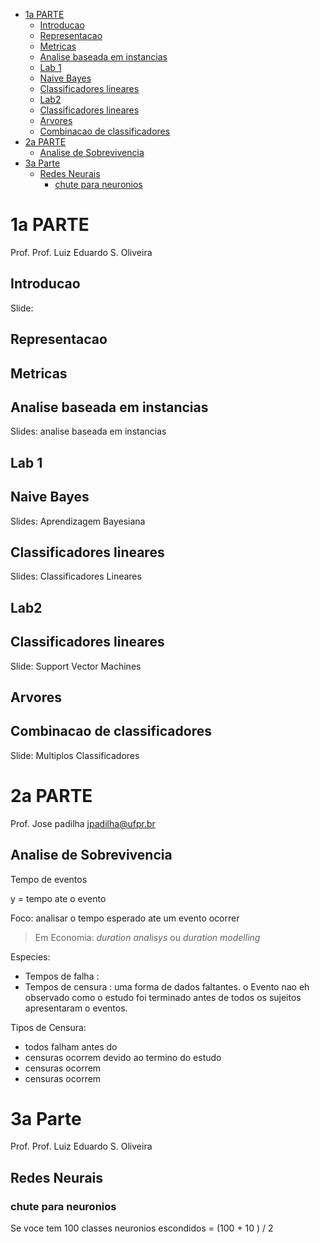 - [1a PARTE](#1a-parte)
  - [Introducao](#introducao)
  - [Representacao](#representacao)
  - [Metricas](#metricas)
  - [Analise baseada em instancias](#analise-baseada-em-instancias)
  - [Lab 1](#lab-1)
  - [Naive Bayes](#naive-bayes)
  - [Classificadores lineares](#classificadores-lineares)
  - [Lab2](#lab2)
  - [Classificadores lineares](#classificadores-lineares-1)
  - [Arvores](#arvores)
  - [Combinacao de classificadores](#combinacao-de-classificadores)
- [2a PARTE](#2a-parte)
  - [Analise de Sobrevivencia](#analise-de-sobrevivencia)
- [3a Parte](#3a-parte)
  - [Redes Neurais](#redes-neurais)
    - [chute para neuronios](#chute-para-neuronios)



# 1a PARTE
Prof. Prof. Luiz Eduardo S. Oliveira

## Introducao
Slide: 

## Representacao

## Metricas

## Analise baseada em instancias
Slides: analise baseada em instancias

## Lab 1

## Naive Bayes
Slides: Aprendizagem Bayesiana

## Classificadores lineares
Slides: Classificadores Lineares

## Lab2

## Classificadores lineares
Slide: Support Vector Machines


## Arvores

## Combinacao de classificadores
Slide: Multiplos Classificadores


# 2a PARTE
Prof. Jose padilha jpadilha@ufpr.br

## Analise de Sobrevivencia
Tempo de eventos

y = tempo ate o evento

Foco: analisar o tempo esperado ate um evento ocorrer

> Em Economia: *duration analisys* ou *duration modelling*


Especies:
- Tempos de falha : 
- Tempos de censura : uma forma de dados faltantes. o Evento nao eh observado como o estudo foi terminado antes de todos os sujeitos apresentaram o eventos.

Tipos de Censura:
- todos falham antes do 
- censuras ocorrem devido ao termino do estudo
- censuras ocorrem
- censuras ocorrem



# 3a Parte
Prof. Prof. Luiz Eduardo S. Oliveira

## Redes Neurais


### chute para neuronios
Se voce tem 100 classes
neuronios escondidos = (100 + 10 ) / 2 

